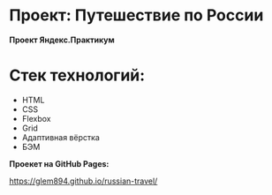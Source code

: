 # Проект: Путешествие по России

**Проект Яндекс.Практикум**

# Стек технологий:
* HTML 
* CSS
* Flexbox
* Grid
* Адаптивная вёрстка
* БЭМ

**Проекет на GitHub Pages:**

https://glem894.github.io/russian-travel/